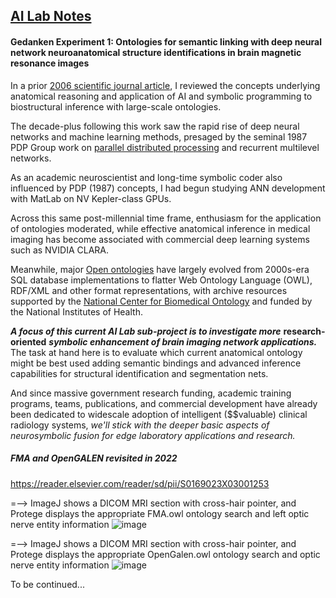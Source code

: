 ## <u>AI Lab Notes</u>

#### **Gedanken Experiment 1:** Ontologies for semantic linking with deep neural network neuroanatomical structure identifications in brain magnetic resonance images


In a prior [2006 scientific journal article](https://anatomypubs.onlinelibrary.wiley.com/doi/10.1002/ar.b.20095), I reviewed the concepts underlying anatomical reasoning and application of AI and symbolic programming to biostructural inference with large-scale ontologies.

The decade-plus following this work saw the rapid rise of deep neural networks and machine learning methods, presaged by the seminal 1987 PDP Group work on [parallel distributed processing](https://mitpress.mit.edu/9780262680530/parallel-distributed-processing/) and recurrent multilevel networks.  

As an academic neuroscientist and long-time symbolic coder also influenced by PDP (1987) concepts, I had begun studying ANN development with MatLab on NV Kepler-class GPUs.

Across this same post-millennial time frame, enthusiasm for the application of ontologies moderated, while effective anatomical inference in medical imaging has become associated with commercial deep learning systems such as NVIDIA CLARA.  

Meanwhile, major [Open ontologies](https://bioportal.bioontology.org) have largely evolved from 2000s-era SQL database implementations to flatter Web Ontology Language (OWL), RDF/XML and other format representations, with archive resources supported by the [National Center for Biomedical Ontology](https://ncbo.bioontology.org/ncbo-summary) and funded by the National Institutes of Health. 

***A focus of this current AI Lab sub-project is to investigate more*** **research-oriented** ***symbolic enhancement of brain imaging network applications.***  The task at hand here is to evaluate which current anatomical ontology might be best used adding semantic bindings and advanced inference capabilities for structural identification and segmentation nets.

And since massive government research funding, academic training programs, teams, publications, and commercial development have already been dedicated to widescale adoption of intelligent ($$valuable) clinical radiology systems, *we'll stick with the deeper basic aspects of neurosymbolic fusion for edge laboratory applications and research.*


##### ***FMA and OpenGALEN revisited in 2022***


https://reader.elsevier.com/reader/sd/pii/S0169023X03001253


 =--> ImageJ shows a DICOM MRI section with cross-hair pointer, and Protege displays the appropriate FMA.owl ontology search and left optic nerve entity information
![image](https://user-images.githubusercontent.com/71346897/188732792-8c14cda3-7b15-4db0-93ed-8a51517c24fe.png)




 =--> ImageJ shows a DICOM MRI section with cross-hair pointer, and Protege displays the appropriate OpenGalen.owl ontology search and optic nerve entity information
![image](https://user-images.githubusercontent.com/71346897/188733109-e45b467a-b5aa-43c5-922a-04d69dbdf5fc.png)

To be continued...
